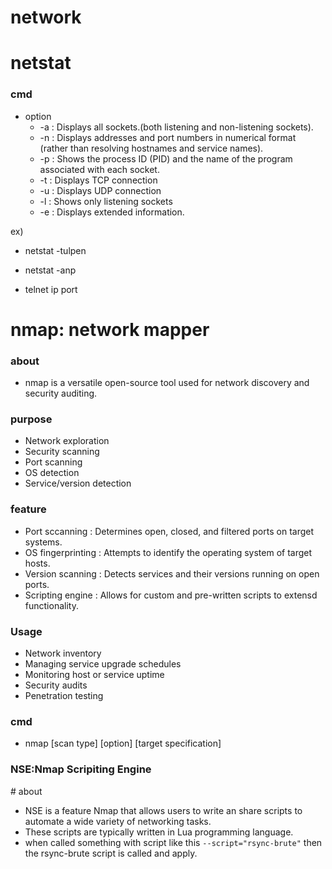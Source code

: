 # network

# netstat

### cmd

- option
  - -a  : Displays all sockets.(both listening and non-listening sockets).
  - -n  : Displays addresses and port numbers in numerical format (rather than resolving hostnames and service names).
  - -p  : Shows the process ID (PID) and the name of the program associated with each socket.
  - -t  : Displays TCP connection
  - -u  : Displays UDP connection
  - -l  : Shows only listening sockets
  - -e  : Displays extended information.

ex) 
- netstat -tulpen  
- netstat -anp              

- telnet ip port

# nmap: network mapper

### about

- nmap is a versatile open-source tool used for network discovery and security auditing.

### purpose

- Network exploration
- Security scanning
- Port scanning
- OS detection
- Service/version detection

### feature

- Port sccanning    : Determines open, closed, and filtered ports on target systems.
- OS fingerprinting : Attempts to identify the operating system of target hosts.
- Version scanning  : Detects services and their versions running on open ports.
- Scripting engine  : Allows for custom and pre-written scripts to extensd functionality.

### Usage

- Network inventory
- Managing service upgrade schedules
- Monitoring host or service uptime
- Security audits
- Penetration testing

### cmd

- nmap [scan type] [option] [target specification]

### NSE:Nmap Scripiting Engine

\# about

- NSE is a feature Nmap that allows users to write an share scripts to automate a wide variety of networking tasks.
- These scripts are typically written in Lua programming language.
- when called something with script like this `--script="rsync-brute"` then the rsync-brute script is called and apply.